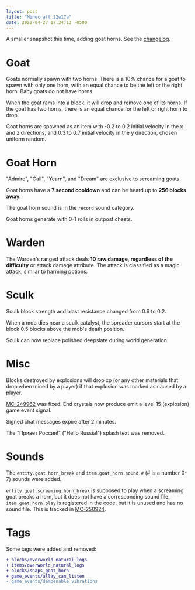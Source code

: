 ```yaml
---
layout: post
title: "Minecraft 22w17a"
date: 2022-04-27 17:34:13 -0500
---
```


A smaller snapshot this time, adding goat horns. See the [changelog](https://www.minecraft.net/en-us/article/minecraft-snapshot-22w17a).

# Goat

Goats normally spawn with two horns. There is a 10% chance for a goat to spawn with only one horn, with an equal chance to be the left or the right horn. Baby goats do not have horns.

When the goat rams into a block, it will drop and remove one of its horns. If the goat has two horns, there is an equal chance for the left or right horn to drop.

Goat horns are spawned as an item with -0.2 to 0.2 initial velocity in the x and z directions, and 0.3 to 0.7 initial velocity in the y direction, chosen uniform random.

# Goat Horn

"Admire", "Call", "Yearn", and "Dream" are exclusive to screaming goats.

Goat horns have a **7 second cooldown** and can be heard up to **256 blocks away**.

The goat horn sound is in the `record` sound category.

Goat horns generate with 0-1 rolls in outpost chests.

# Warden

The Warden's ranged attack deals **10 raw damage, regardless of the difficulty** or attack damage attribute. The attack is classified as a magic attack, similar to harming potions.

# Sculk

Sculk block strength and blast resistance changed from 0.6 to 0.2.

When a mob dies near a sculk catalyst, the spreader cursors start at the block 0.5 blocks above the mob's death position.

Sculk can now replace polished deepslate during world generation.

# Misc

Blocks destroyed by explosions will drop xp (or any other materials that drop when mined by a player) if that explosion was marked as caused by a player.

[MC-249962](https://bugs.mojang.com/browse/MC-249962) was fixed. End crystals now produce emit a level 15 (explosion) game event signal.

Signed chat messages expire after 2 minutes.

The "Привет Россия!" ("Hello Russia!") splash text was removed.

# Sounds

The `entity.goat.horn_break` and `item.goat_horn.sound.#` (# is a number 0-7) sounds were added.

`entity.goat.screaming.horn_break` is supposed to play when a screaming goat breaks a horn, but it does not have a corresponding sound file. `item.goat_horn.play` is registered in the code, but it is unused and has no sound file. This is tracked in [MC-250924](https://bugs.mojang.com/browse/MC-250924).

# Tags

Some tags were added and removed:
```diff
+ blocks/overworld_natural_logs
+ items/overworld_natural_logs
+ blocks/snaps_goat_horn
+ game_events/allay_can_listen
- game_events/dampenable_vibrations
```

